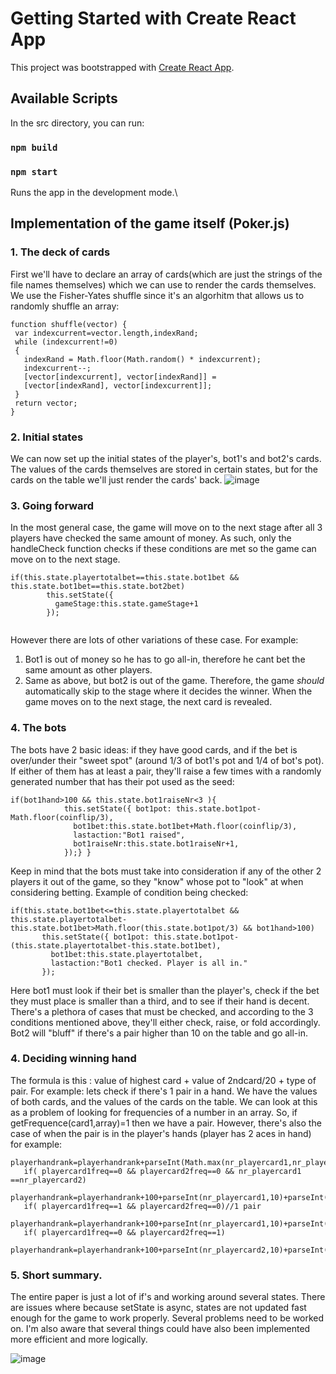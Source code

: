 # Getting Started with Create React App

This project was bootstrapped with [Create React App](https://github.com/facebook/create-react-app).

## Available Scripts

In the src directory, you can run:
### `npm build`
### `npm start`

Runs the app in the development mode.\


 ## Implementation of the game itself (Poker.js)
 ### 1. The deck of cards
 First we'll have to declare an array of cards(which are just the strings of the file names themselves) which we can use to render the cards themselves.
 We use the Fisher-Yates shuffle since it's an algorhitm that allows us to randomly shuffle an array:
 ```
 function shuffle(vector) {
  var indexcurrent=vector.length,indexRand;
  while (indexcurrent!=0) 
  {
    indexRand = Math.floor(Math.random() * indexcurrent);
    indexcurrent--;
    [vector[indexcurrent], vector[indexRand]] = 
    [vector[indexRand], vector[indexcurrent]];
  }
  return vector;
}
```
### 2. Initial states
We can now set up the initial states of the player's, bot1's and bot2's cards. The values of the cards themselves are stored in certain states, but for the cards on the table we'll just render the cards' back.
![image](https://user-images.githubusercontent.com/49694231/135669150-b7a7ad9d-f315-4b99-86d9-700de9990d0a.png)
### 3. Going forward
In the most general case, the game will move on to the next stage after all 3 players have checked the same amount of money. As such, only the handleCheck function checks if these conditions are met so the game can move on to the next stage. 
```
if(this.state.playertotalbet==this.state.bot1bet && this.state.bot1bet==this.state.bot2bet)
        this.setState({
          gameStage:this.state.gameStage+1
        });
        
```
However there are lots of other variations of these case. For example:
1. Bot1 is out of money so he has to go all-in, therefore he cant bet the same amount as other players.
2. Same as above, but bot2 is out of the game. Therefore, the game *should* automatically skip to the stage where it decides the winner. 
When the game moves on to the next stage, the next card is revealed.

### 4. The bots
The bots have 2 basic ideas: if they have good cards, and if the bet is over/under their "sweet spot" (around 1/3 of bot1's pot and 1/4 of bot's pot). If either of them has at least a pair, they'll raise a few times with a randomly generated number that has their pot used as the seed:
```
if(bot1hand>100 && this.state.bot1raiseNr<3 ){  
            this.setState({ bot1pot: this.state.bot1pot-Math.floor(coinflip/3),
              bot1bet:this.state.bot1bet+Math.floor(coinflip/3),
              lastaction:"Bot1 raised",
              bot1raiseNr:this.state.bot1raiseNr+1,
            });} }
```
Keep in mind that the bots must take into consideration if any of the other 2 players it out of the game, so they "know" whose pot to "look" at when considering betting. 
Example of condition being checked:
```
if(this.state.bot1bet<=this.state.playertotalbet && this.state.playertotalbet-this.state.bot1bet>Math.floor(this.state.bot1pot/3) && bot1hand>100)
       this.setState({ bot1pot: this.state.bot1pot-(this.state.playertotalbet-this.state.bot1bet),
         bot1bet:this.state.playertotalbet,
         lastaction:"Bot1 checked. Player is all in."
       });
 ```
 Here bot1 must look if their bet is smaller than the player's, check if the bet they must place is smaller than a third, and to see if their hand is decent.
 There's a plethora of cases that must be checked, and according to the 3 conditions mentioned above, they'll either check, raise, or fold accordingly. 
 Bot2 will "bluff" if there's a pair higher than 10 on the table and go all-in.
 ### 4. Deciding winning hand
 The formula is this : value of highest card + value of 2ndcard/20 + type of pair.
 For example: lets check if there's 1 pair in a hand. We have the values of both cards, and the values of the cards on the table. We can look at this as a problem of looking for frequencies of a number in an array. So, if getFrequence(card1,array)=1 then we have a pair. However, there's also the case of when the pair is in the player's hands (player has 2 aces in hand) for example:
 ```
 playerhandrank=playerhandrank+parseInt(Math.max(nr_playercard1,nr_playercard2))+Math.min(nr_playercard1,nr_playercard2)/20;
    if( playercard1freq==0 && playercard2freq==0 && nr_playercard1 ==nr_playercard2)
    playerhandrank=playerhandrank+100+parseInt(nr_playercard1,10)+parseInt(nr_playercard2,10)/20;
    if( playercard1freq==1 && playercard2freq==0)//1 pair
    playerhandrank=playerhandrank+100+parseInt(nr_playercard1,10)+parseInt(nr_playercard2,10)/20;
    if( playercard1freq==0 && playercard2freq==1)
    playerhandrank=playerhandrank+100+parseInt(nr_playercard2,10)+parseInt(nr_playercard1,10)/20;
 ```
### 5. Short summary.
The entire paper is just a lot of if's and working around several states. There are issues where because setState is async, states are not updated fast enough for the game to work properly. Several problems need to be worked on. I'm also aware that several things could have also been implemented more efficient  and more logically.


![image](https://user-images.githubusercontent.com/49694231/135673284-676c0206-4f05-4075-bb06-b12eeaed0f77.png)

